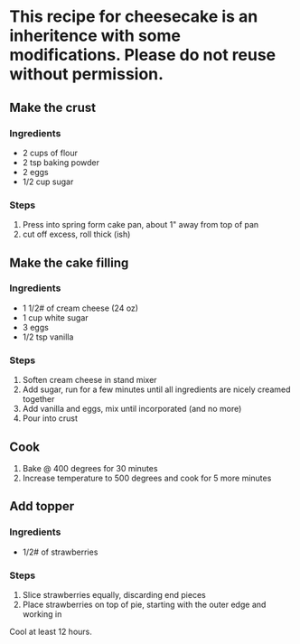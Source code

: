 # This recipe for cheesecake is an inheritence with some modifications.  Please do not reuse without permission.

## Make the crust
### Ingredients
* 2 cups of flour
* 2 tsp baking powder
* 2 eggs
* 1/2 cup sugar
### Steps
1. Press into spring form cake pan, about 1" away from top of pan
1. cut off excess, roll thick (ish)

## Make the cake filling
### Ingredients
* 1 1/2# of cream cheese (24 oz)
* 1 cup white sugar
* 3 eggs
* 1/2 tsp vanilla
### Steps
1. Soften cream cheese in stand mixer
1. Add sugar, run for a few minutes until all ingredients are nicely creamed together
1. Add vanilla and eggs, mix until incorporated (and no more)
1. Pour into crust

## Cook
1. Bake @ 400 degrees for 30 minutes
1. Increase temperature to 500 degrees and cook for 5 more minutes

## Add topper
### Ingredients
* 1/2# of strawberries
### Steps
1. Slice strawberries equally, discarding end pieces
1. Place strawberries on top of pie, starting with the outer edge and working in

Cool at least 12 hours.